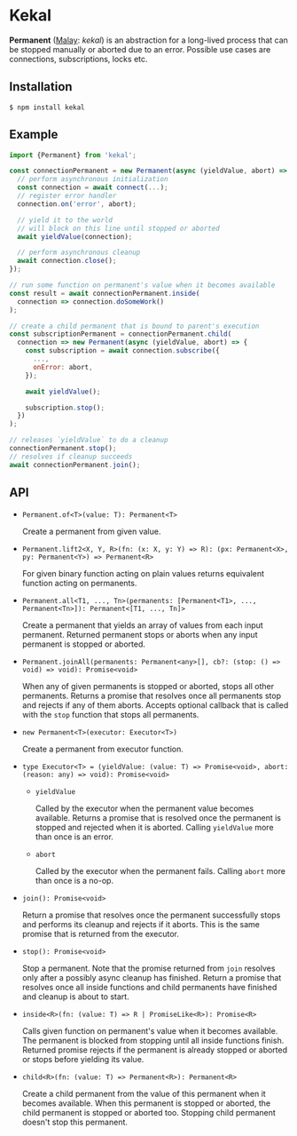 # Kekal

**Permanent** ([Malay](https://en.wikipedia.org/wiki/Malay_language): *kekal*)
is an abstraction for a long-lived process that can be stopped manually or
aborted due to an error. Possible use cases are connections, subscriptions,
locks etc.

## Installation

    $ npm install kekal

## Example

```js
import {Permanent} from 'kekal';

const connectionPermanent = new Permanent(async (yieldValue, abort) => {
  // perform asynchronous initialization
  const connection = await connect(...);
  // register error handler
  connection.on('error', abort);

  // yield it to the world
  // will block on this line until stopped or aborted
  await yieldValue(connection);

  // perform asynchronous cleanup
  await connection.close();
});

// run some function on permanent's value when it becomes available
const result = await connectionPermanent.inside(
  connection => connection.doSomeWork()
);

// create a child permanent that is bound to parent's execution
const subscriptionPermanent = connectionPermanent.child(
  connection => new Permanent(async (yieldValue, abort) => {
    const subscription = await connection.subscribe({
      ...,
      onError: abort,
    });

    await yieldValue();

    subscription.stop();
  })
);

// releases `yieldValue` to do a cleanup
connectionPermanent.stop();
// resolves if cleanup succeeds
await connectionPermanent.join();
```

## API

* `Permanent.of<T>(value: T): Permanent<T>`

  Create a permanent from given value.

* `Permanent.lift2<X, Y, R>(fn: (x: X, y: Y) => R): (px: Permanent<X>, py: Permanent<Y>) => Permanent<R>`

  For given binary function acting on plain values returns equivalent
  function acting on permanents.

* `Permanent.all<T1, ..., Tn>(permanents: [Permanent<T1>, ..., Permanent<Tn>]): Permanent<[T1, ..., Tn]>`

  Create a permanent that yields an array of values from each input
  permanent.
  Returned permanent stops or aborts when any input permanent is stopped or
  aborted.

* `Permanent.joinAll(permanents: Permanent<any>[], cb?: (stop: () => void) => void): Promise<void>`

  When any of given permanents is stopped or aborted, stops all other
  permanents.
  Returns a promise that resolves once all permanents stop and rejects if any
  of them aborts.
  Accepts optional callback that is called with the `stop` function that
  stops all permanents.

* `new Permanent<T>(executor: Executor<T>)`

  Create a permanent from executor function.

* `type Executor<T> = (yieldValue: (value: T) => Promise<void>, abort: (reason: any) => void): Promise<void>`

  * `yieldValue`

    Called by the executor when the permanent value becomes
    available. Returns a promise that is resolved once the permanent is
    stopped and rejected when it is aborted.
    Calling `yieldValue` more than once is an error.
  * `abort`

    Called by the executor when the permanent fails.
    Calling `abort` more than once is a no-op.

* `join(): Promise<void>`

  Return a promise that resolves once the permanent successfully stops and
  performs its cleanup and rejects if it aborts.
  This is the same promise that is returned from the executor.

* `stop(): Promise<void>`

  Stop a permanent.
  Note that the promise returned from `join` resolves only after a possibly
  async cleanup has finished.
  Return a promise that resolves once all inside functions and child
  permanents have finished and cleanup is about to start.

* `inside<R>(fn: (value: T) => R | PromiseLike<R>): Promise<R>`

  Calls given function on permanent's value when it becomes available.
  The permanent is blocked from stopping until all inside functions finish.
  Returned promise rejects if the permanent is already stopped or aborted
  or stops before yielding its value.

* `child<R>(fn: (value: T) => Permanent<R>): Permanent<R>`

  Create a child permanent from the value of this permanent when it becomes
  available.
  When this permanent is stopped or aborted, the child permanent is stopped
  or aborted too.
  Stopping child permanent doesn't stop this permanent.
